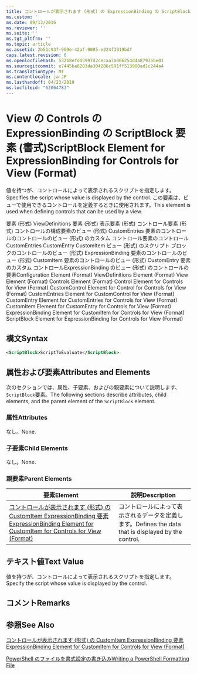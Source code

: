 ```yaml
---
title: コントロールが表示されます (形式) の ExpressionBinding の ScriptBlock 要素 |Microsoft Docs
ms.custom: ''
ms.date: 09/13/2016
ms.reviewer: ''
ms.suite: ''
ms.tgt_pltfrm: ''
ms.topic: article
ms.assetid: 2b51c937-909e-42af-9085-e224f3919bdf
caps.latest.revision: 6
ms.openlocfilehash: 532b8efdd3997d2cecaa7a006254d4a8793bbe01
ms.sourcegitcommit: e7445ba8203da304286c591ff513900ad1c244a4
ms.translationtype: MT
ms.contentlocale: ja-JP
ms.lasthandoff: 04/23/2019
ms.locfileid: "62064783"
---
```

# <a name="scriptblock-element-for-expressionbinding-for-controls-for-view-format"></a><span data-ttu-id="c1535-102">View の Controls の ExpressionBinding の ScriptBlock 要素 (書式)</span><span class="sxs-lookup"><span data-stu-id="c1535-102">ScriptBlock Element for ExpressionBinding for Controls for View (Format)</span></span>

<span data-ttu-id="c1535-103">値を持つが、コントロールによって表示されるスクリプトを指定します。</span><span class="sxs-lookup"><span data-stu-id="c1535-103">Specifies the script whose value is displayed by the control.</span></span> <span data-ttu-id="c1535-104">この要素は、ビューで使用できるコントロールを定義するときに使用されます。</span><span class="sxs-lookup"><span data-stu-id="c1535-104">This element is used when defining controls that can be used by a view.</span></span>

<span data-ttu-id="c1535-105">要素 (形式) ViewDefinitions 要素 (形式) 表示要素 (形式) コントロール要素 (形式) コントロールの構成要素のビュー (形式) CustomEntries 要素のコントロールのコントロールのビュー (形式) のカスタム コントロール要素のコントロールCustomEntries CustomEntry CustomItem ビュー (形式) のスクリプト ブロックのコントロールのビュー (形式) ExpressionBinding 要素のコントロールのビュー (形式) CustomItem 要素のコントロールのビュー (形式) CustomEntry 要素のカスタム コントロールExpressionBinding のビュー (形式) のコントロールの要素</span><span class="sxs-lookup"><span data-stu-id="c1535-105">Configuration Element (Format) ViewDefinitions Element (Format) View Element (Format) Controls Element (Format) Control Element for Controls for View (Format) CustomControl Element for Control for Controls for View (Format) CustomEntries Element for CustomControl for View (Format) CustomEntry Element for CustomEntries for Controls for View (Format) CustomItem Element for CustomEntry for Controls for View (Format) ExpressionBinding Element for CustomItem for Controls for View (Format) ScriptBlock Element for ExpressionBinding for Controls for View (Format)</span></span>

## <a name="syntax"></a><span data-ttu-id="c1535-106">構文</span><span class="sxs-lookup"><span data-stu-id="c1535-106">Syntax</span></span>

```xml
<ScriptBlock>ScriptToEvaluate</ScriptBlock>
```

## <a name="attributes-and-elements"></a><span data-ttu-id="c1535-107">属性および要素</span><span class="sxs-lookup"><span data-stu-id="c1535-107">Attributes and Elements</span></span>

<span data-ttu-id="c1535-108">次のセクションでは、属性、子要素、およびの親要素について説明します、`ScriptBlock`要素。</span><span class="sxs-lookup"><span data-stu-id="c1535-108">The following sections describe attributes, child elements, and the parent element of the `ScriptBlock` element.</span></span>

### <a name="attributes"></a><span data-ttu-id="c1535-109">属性</span><span class="sxs-lookup"><span data-stu-id="c1535-109">Attributes</span></span>

<span data-ttu-id="c1535-110">なし。</span><span class="sxs-lookup"><span data-stu-id="c1535-110">None.</span></span>

### <a name="child-elements"></a><span data-ttu-id="c1535-111">子要素</span><span class="sxs-lookup"><span data-stu-id="c1535-111">Child Elements</span></span>

<span data-ttu-id="c1535-112">なし。</span><span class="sxs-lookup"><span data-stu-id="c1535-112">None.</span></span>

### <a name="parent-elements"></a><span data-ttu-id="c1535-113">親要素</span><span class="sxs-lookup"><span data-stu-id="c1535-113">Parent Elements</span></span>

|<span data-ttu-id="c1535-114">要素</span><span class="sxs-lookup"><span data-stu-id="c1535-114">Element</span></span>|<span data-ttu-id="c1535-115">説明</span><span class="sxs-lookup"><span data-stu-id="c1535-115">Description</span></span>|
|-------------|-----------------|
|[<span data-ttu-id="c1535-116">コントロールが表示されます (形式) の CustomItem ExpressionBinding 要素</span><span class="sxs-lookup"><span data-stu-id="c1535-116">ExpressionBinding Element for CustomItem for Controls for View (Format)</span></span>](./expressionbinding-element-for-customitem-for-controls-for-view-format.md)|<span data-ttu-id="c1535-117">コントロールによって表示されるデータを定義します。</span><span class="sxs-lookup"><span data-stu-id="c1535-117">Defines the data that is displayed by the control.</span></span>|

## <a name="text-value"></a><span data-ttu-id="c1535-118">テキスト値</span><span class="sxs-lookup"><span data-stu-id="c1535-118">Text Value</span></span>

<span data-ttu-id="c1535-119">値を持つが、コントロールによって表示されるスクリプトを指定します。</span><span class="sxs-lookup"><span data-stu-id="c1535-119">Specify the script whose value is displayed by the control.</span></span>

## <a name="remarks"></a><span data-ttu-id="c1535-120">コメント</span><span class="sxs-lookup"><span data-stu-id="c1535-120">Remarks</span></span>

## <a name="see-also"></a><span data-ttu-id="c1535-121">参照</span><span class="sxs-lookup"><span data-stu-id="c1535-121">See Also</span></span>

[<span data-ttu-id="c1535-122">コントロールが表示されます (形式) の CustomItem ExpressionBinding 要素</span><span class="sxs-lookup"><span data-stu-id="c1535-122">ExpressionBinding Element for CustomItem for Controls for View (Format)</span></span>](./expressionbinding-element-for-customitem-for-controls-for-view-format.md)

[<span data-ttu-id="c1535-123">PowerShell のファイルを書式設定の書き込み</span><span class="sxs-lookup"><span data-stu-id="c1535-123">Writing a PowerShell Formatting File</span></span>](./writing-a-powershell-formatting-file.md)
